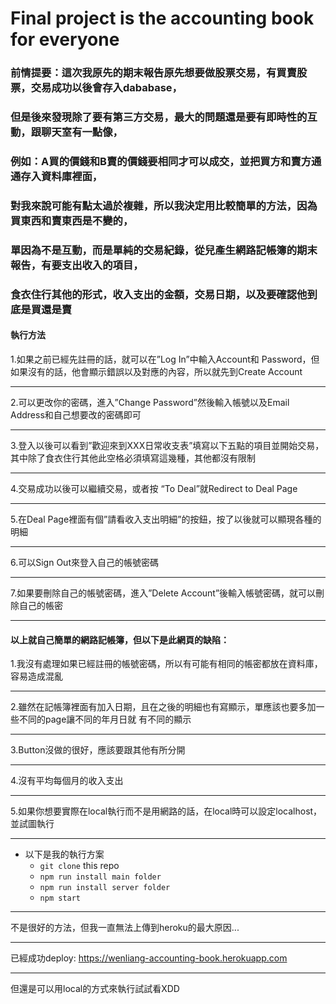 # Final project is the accounting book for everyone

### 前情提要：這次我原先的期末報告原先想要做股票交易，有買賣股票，交易成功以後會存入dababase，
### 但是後來發現除了要有第三方交易，最大的問題還是要有即時性的互動，跟聊天室有一點像，
### 例如：A買的價錢和B賣的價錢要相同才可以成交，並把買方和賣方通通存入資料庫裡面，
### 對我來說可能有點太過於複雜，所以我決定用比較簡單的方法，因為買東西和賣東西是不變的，
### 單因為不是互動，而是單純的交易紀錄，從兒產生網路記帳簿的期末報告，有要支出收入的項目，
### 食衣住行其他的形式，收入支出的金額，交易日期，以及要確認他到底是買還是賣

#### 執行方法
1.如果之前已經先註冊的話，就可以在”Log In”中輸入Account和 Password，但如果沒有的話，他會顯示錯誤以及對應的內容，所以就先到Create Account
*****
2.可以更改你的密碼，進入”Change Password”然後輸入帳號以及Email Address和自己想要改的密碼即可
*****
3.登入以後可以看到”歡迎來到XXX日常收支表”填寫以下五點的項目並開始交易，其中除了食衣住行其他此空格必須填寫這幾種，其他都沒有限制
*****
4.交易成功以後可以繼續交易，或者按 “To Deal”就Redirect to Deal Page
*****
5.在Deal Page裡面有個”請看收入支出明細”的按鈕，按了以後就可以顯現各種的明細
*****
6.可以Sign Out來登入自己的帳號密碼
*****
7.如果要刪除自己的帳號密碼，進入”Delete Account”後輸入帳號密碼，就可以刪除自己的帳密
*****

#### 以上就自己簡單的網路記帳簿，但以下是此網頁的缺陷：
1.我沒有處理如果已經註冊的帳號密碼，所以有可能有相同的帳密都放在資料庫，容易造成混亂
*****
2.雖然在記帳簿裡面有加入日期，且在之後的明細也有寫顯示，單應該也要多加一些不同的page讓不同的年月日就
有不同的顯示
*****
3.Button沒做的很好，應該要跟其他有所分開
*****
4.沒有平均每個月的收入支出
*****
5.如果你想要實際在local執行而不是用網路的話，在local時可以設定localhost，並試圖執行
*****
* 以下是我的執行方案
    * `git clone` this repo
    * `npm run install main folder` 
    * `npm run install server folder`  
    * `npm start`
*****
不是很好的方法，但我一直無法上傳到heroku的最大原因...
*****
已經成功deploy: https://wenliang-accounting-book.herokuapp.com
*****
但還是可以用local的方式來執行試試看XDD

